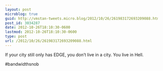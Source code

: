 ```yaml
---
layout: post
microblog: true
guid: http://vmstan-tweets.micro.blog/2012/10/26/261983172693209088.html
post_id: 3034287
date: 2012-10-26T18:10:30-0600
lastmod: 2012-10-26T18:10:30-0600
type: post
url: /2012/10/26/261983172693209088.html
---
```

If your city still only has EDGE, you don’t live in a city. You live in Hell. 

#bandwidthsnob
